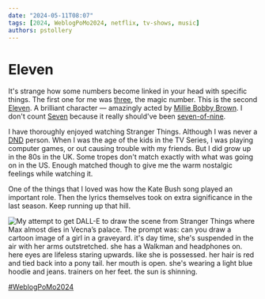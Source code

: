 ```yaml
---
date: "2024-05-11T08:07"
tags: [2024, WeblogPoMo2024, netflix, tv-shows, music]
authors: pstollery
---
```


# Eleven

It's strange how some numbers become linked in your head with specific things. The first one for me was [three](https://stollerys.co.uk/2024/05/three), the magic number. <!-- truncate -->This is the second [Eleven](https://strangerthings.fandom.com/wiki/Eleven). A brilliant character — amazingly acted by [Millie Bobby Brown](https://en.m.wikipedia.org/wiki/Millie_Bobby_Brown). I don't count [Seven](https://stollerys.co.uk/2024/05/seven) because it really should've been [seven-of-nine](https://en.wikipedia.org/wiki/Seven_of_Nine). 

I have thoroughly enjoyed watching Stranger Things. Although I was never a [DND](https://dnd.wizards.com/) person. When I was the age of the kids in the TV Series, I was playing computer games, or out causing trouble with my friends. But I did grow up in the 80s in the UK. Some tropes don't match exactly with what was going on in the US. Enough matched though to give me the warm nostalgic feelings while watching it. 

One of the things that I loved was how the Kate Bush song played an important role. Then the lyrics themselves took on extra significance in the last season. Keep running up that hill. 

![My attempt to get DALL-E to draw the scene from Stranger Things where Max almost dies in Vecna’s palace. The prompt was: can you draw a cartoon image of a girl in a graveyard. it's day time, she's suspended in the air with her arms outstretched. she has a Walkman and headphones on. here eyes are lifeless staring upwards. like she is possessed. her hair is red and tied back into a pony tail. her mouth is open. she's wearing a light blue hoodie and jeans. trainers on her feet. the sun is shinning.](https://cdn.some.pics/phils/663f26bb3ef2c.jpg)

[#WeblogPoMo2024](https://weblog.anniegreens.lol/weblog-posting-month-2024)